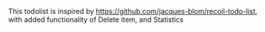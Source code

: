 This todolist is inspired by https://github.com/jacques-blom/recoil-todo-list, with added functionality of Delete item, and Statistics